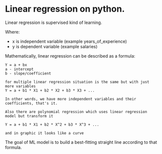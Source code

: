 # Linear regression on python.

Linear regression is supervised kind of learning.

Where:

- x is independent variable (example years_of_experience)
- y is dependent variable (example salaries)

Mathematically, linear regression can be described as a formula:

~~~
Y = a + bx
a - intercept
b - slope/coefficient

for multiple linear regression situation is the same but with just more variables
Y = a + b1 * X1 + b2 * X2 + b3 * X3 + ...

In other words, we have more independent variables and their coefficients, that's it.

Also there are polynomial regression which uses linear regression model but transform it

Y = a + b1 * X1 + b2 * X^2 + b3 * X^3 + ...

and in graphic it looks like a curve
~~~

The goal of ML model is to build a best-fitting straight line according to that formula.